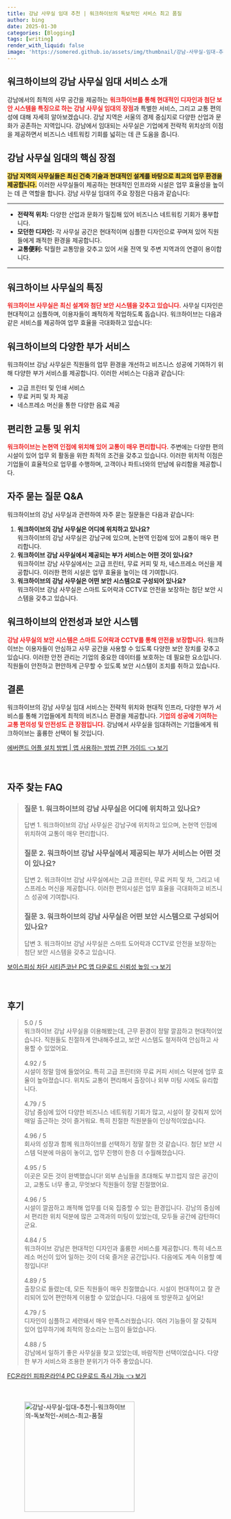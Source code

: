 ```yaml
---
title: 강남 사무실 임대 추천 | 워크하이브의 독보적인 서비스 최고 품질
author: bing
date: 2025-01-30
categories: [Blogging]
tags: [writing]
render_with_liquid: false
image: 'https://somered.github.io/assets/img/thumbnail/강남-사무실-임대-추천-|-워크하이브의-독보적인-서비스-최고-품질.webp'
---
```



<h2 id='강남사무실임대소개'>워크하이브의 강남 사무실 임대 서비스 소개</h2>

<p>강남에서의 최적의 사무 공간을 제공하는 <b><span style="color: #ee2323;">워크하이브를 통해 현대적인 디자인과 첨단 보안 시스템을 특징으로 하는 강남 사무실 임대의 장점</span></b>과 특별한 서비스, 그리고 교통 편의성에 대해 자세히 알아보겠습니다. 강남 지역은 서울의 경제 중심지로 다양한 산업과 문화가 공존하는 지역입니다. 강남에서 임대되는 사무실은 기업에게 전략적 위치상의 이점을 제공하면서 비즈니스 네트워킹 기회를 넓히는 데 큰 도움을 줍니다.</p>

<h2 id='사무실임대장점'>강남 사무실 임대의 핵심 장점</h2>

<p><b><span style="background-color: #ffe066;">강남 지역의 사무실들은 최신 건축 기술과 현대적인 설계를 바탕으로 최고의 업무 환경을 제공합니다.</span></b> 이러한 사무실들이 제공하는 현대적인 인프라와 시설은 업무 효율성을 높이는 데 큰 역할을 합니다. 강남 사무실 임대의 주요 장점은 다음과 같습니다:</p>

<hr />

<ul>
    <li><b>전략적 위치:</b> 다양한 산업과 문화가 밀집해 있어 비즈니스 네트워킹 기회가 풍부합니다.</li>
    <li><b>모던한 디자인:</b> 각 사무실 공간은 현대적이며 심플한 디자인으로 꾸며져 있어 직원들에게 쾌적한 환경을 제공합니다.</li>
    <li><b>교통便利:</b> 탁월한 교통망을 갖추고 있어 서울 전역 및 주변 지역과의 연결이 용이합니다.</li>
</ul>

<hr />

<h2 id='워크하이브특징'>워크하이브 사무실의 특징</h2>

<p><b><span style="color: #ee2323;">워크하이브 사무실은 최신 설계와 첨단 보안 시스템을 갖추고 있습니다.</span></b> 사무실 디자인은 현대적이고 심플하며, 이용자들이 쾌적하게 작업하도록 돕습니다. 워크하이브는 다음과 같은 서비스를 제공하여 업무 효율을 극대화하고 있습니다:</p>

<h2 id='부가서비스'>워크하이브의 다양한 부가 서비스</h2>

<p>워크하이브 강남 사무실은 직원들의 업무 환경을 개선하고 비즈니스 성공에 기여하기 위해 다양한 부가 서비스를 제공합니다. 이러한 서비스는 다음과 같습니다:</p>

<ul>
    <li>고급 프린터 및 인쇄 서비스</li>
    <li>무료 커피 및 차 제공</li>
    <li>네스프레소 머신을 통한 다양한 음료 제공</li>
</ul>

<h2 id='교통편의성'>편리한 교통 및 위치</h2>

<p><b><span style="color: #ee2323;">워크하이브는 논현역 인접에 위치해 있어 교통이 매우 편리합니다.</span></b> 주변에는 다양한 편의시설이 있어 업무 외 활동을 위한 최적의 조건을 갖추고 있습니다. 이러한 위치적 이점은 기업들이 효율적으로 업무를 수행하며, 고객이나 파트너와의 만남에 유리함을 제공합니다.</p>

<h2 id='자주묻는질문'>자주 묻는 질문 Q&A</h2>

<p>워크하이브의 강남 사무실과 관련하여 자주 묻는 질문들은 다음과 같습니다:</p>

<ol>
    <li><b>워크하이브의 강남 사무실은 어디에 위치하고 있나요?</b> <br>워크하이브의 강남 사무실은 강남구에 있으며, 논현역 인접에 있어 교통이 매우 편리합니다.</li>
    <li><b>워크하이브 강남 사무실에서 제공되는 부가 서비스는 어떤 것이 있나요?</b> <br>워크하이브 강남 사무실에서는 고급 프린터, 무료 커피 및 차, 네스프레소 머신을 제공합니다. 이러한 편의 시설은 업무 효율을 높이는 데 기여합니다.</li>
    <li><b>워크하이브의 강남 사무실은 어떤 보안 시스템으로 구성되어 있나요?</b> <br>워크하이브 강남 사무실은 스마트 도어락과 CCTV로 안전을 보장하는 첨단 보안 시스템을 갖추고 있습니다.</li>
</ol>

<h2 id='안전성'>워크하이브의 안전성과 보안 시스템</h2>

<p><b><span style="color: #ee2323;">강남 사무실의 보안 시스템은 스마트 도어락과 CCTV를 통해 안전을 보장합니다.</span></b> 워크하이브는 이용자들이 안심하고 사무 공간을 사용할 수 있도록 다양한 보안 장치를 갖추고 있습니다. 이러한 안전 관리는 기업의 중요한 데이터를 보호하는 데 필요한 요소입니다. 직원들이 안전하고 편안하게 근무할 수 있도록 보안 시스템이 조치를 취하고 있습니다.</p>

<h2 id='결론'>결론</h2>

<p>워크하이브의 강남 사무실 임대 서비스는 전략적 위치와 현대적 인프라, 다양한 부가 서비스를 통해 기업들에게 최적의 비즈니스 환경을 제공합니다. <b><span style="color: #ee2323;">기업의 성공에 기여하는 교통 편의성 및 안전성도 큰 장점입니다.</span></b> 강남에서 사무실을 임대하려는 기업들에게 워크하이브는 훌륭한 선택이 될 것입니다.</p>


<p><a class="click-button" title="에버랜드 어플 설치 방법 | 앱 사용하는 방법 간편 가이드" href="https://somered.github.io/posts/%EC%97%90%EB%B2%84%EB%9E%9C%EB%93%9C-%EC%96%B4%ED%94%8C-%EC%84%A4%EC%B9%98-%EB%B0%A9%EB%B2%95-%EC%95%B1-%EC%82%AC%EC%9A%A9%ED%95%98%EB%8A%94-%EB%B0%A9%EB%B2%95-%EA%B0%84%ED%8E%B8-%EA%B0%80%EC%9D%B4%EB%93%9C/" rel="dofollow">에버랜드 어플 설치 방법 | 앱 사용하는 방법 간편 가이드 👈 보기</a></p><br>
<h2 id='자주_찾는_FAQ'>자주 찾는 FAQ</h2>
<div itemscope="" itemtype="https://schema.org/FAQPage">
<blockquote>
<div itemscope="" itemprop="mainEntity" itemtype="https://schema.org/Question">
<h3 itemprop="name">질문 1. 워크하이브의 강남 사무실은 어디에 위치하고 있나요?</h3>
<div itemscope="" itemprop="acceptedAnswer" itemtype="https://schema.org/Answer">
<span itemprop="text">
<p>답변 1. 워크하이브의 강남 사무실은 강남구에 위치하고 있으며, 논현역 인접에 위치하여 교통이 매우 편리합니다.</p>
</span>
</div>
</div>
<div itemscope="" itemprop="mainEntity" itemtype="https://schema.org/Question">
<h3 itemprop="name">질문 2. 워크하이브 강남 사무실에서 제공되는 부가 서비스는 어떤 것이 있나요?</h3>
<div itemscope="" itemprop="acceptedAnswer" itemtype="https://schema.org/Answer">
<span itemprop="text">
<p>답변 2. 워크하이브 강남 사무실에서는 고급 프린터, 무료 커피 및 차, 그리고 네스프레소 머신을 제공합니다. 이러한 편의시설은 업무 효율을 극대화하고 비즈니스 성공에 기여합니다.</p>
</span>
</div>
</div>
<div itemscope="" itemprop="mainEntity" itemtype="https://schema.org/Question">
<h3 itemprop="name">질문 3. 워크하이브의 강남 사무실은 어떤 보안 시스템으로 구성되어 있나요?</h3>
<div itemscope="" itemprop="acceptedAnswer" itemtype="https://schema.org/Answer">
<span itemprop="text">
<p>답변 3. 워크하이브 강남 사무실은 스마트 도어락과 CCTV로 안전을 보장하는 첨단 보안 시스템을 갖추고 있습니다.</p>
</span>
</div>
</div>
</blockquote>
</div>
<p><a class="click-button" title="보이스피싱 차단 시티즌코난 PC 앱 다운로드 신뢰성 높임" href="https://somered.github.io/posts/%EB%B3%B4%EC%9D%B4%EC%8A%A4%ED%94%BC%EC%8B%B1-%EC%B0%A8%EB%8B%A8-%EC%8B%9C%ED%8B%B0%EC%A6%8C%EC%BD%94%EB%82%9C-PC-%EC%95%B1-%EB%8B%A4%EC%9A%B4%EB%A1%9C%EB%93%9C-%EC%8B%A0%EB%A2%B0%EC%84%B1-%EB%86%92%EC%9E%84/" rel="dofollow">보이스피싱 차단 시티즌코난 PC 앱 다운로드 신뢰성 높임 👈 보기</a></p><br>
<h2 id='후기'>후기</h2>
<div itemscope itemtype="https://schema.org/Product">
  <blockquote>
  <div itemprop="review" itemscope itemtype="https://schema.org/Review">
      <div itemprop="reviewRating" itemscope itemtype="https://schema.org/Rating"> <span itemprop="ratingValue">5.0</span> / <span itemprop="bestRating">5</span> </div>
      <span itemprop="reviewBody">워크하이브 강남 사무실을 이용해봤는데, 근무 환경이 정말 깔끔하고 현대적이었습니다. 직원들도 친절하게 안내해주셨고, 보안 시스템도 철저하여 안심하고 사용할 수 있었어요.</span>
  </div>
  <br>
  <div itemprop="review" itemscope itemtype="https://schema.org/Review">
      <div itemprop="reviewRating" itemscope itemtype="https://schema.org/Rating"> <span itemprop="ratingValue">4.92</span> / <span itemprop="bestRating">5</span> </div>
      <span itemprop="reviewBody">시설이 정말 맘에 들었어요. 특히 고급 프린터와 무료 커피 서비스 덕분에 업무 효율이 높아졌습니다. 위치도 교통이 편리해서 출장이나 외부 미팅 시에도 유리합니다.</span>
  </div>
  <br>
  <div itemprop="review" itemscope itemtype="https://schema.org/Review">
      <div itemprop="reviewRating" itemscope itemtype="https://schema.org/Rating"> <span itemprop="ratingValue">4.79</span> / <span itemprop="bestRating">5</span> </div>
      <span itemprop="reviewBody">강남 중심에 있어 다양한 비즈니스 네트워킹 기회가 많고, 시설이 잘 갖춰져 있어 매일 출근하는 것이 즐거워요. 특히 친절한 직원분들이 인상적이었습니다.</span>
  </div>
  <br>
  <div itemprop="review" itemscope itemtype="https://schema.org/Review">
      <div itemprop="reviewRating" itemscope itemtype="https://schema.org/Rating"> <span itemprop="ratingValue">4.96</span> / <span itemprop="bestRating">5</span> </div>
      <span itemprop="reviewBody">회사의 성장과 함께 워크하이브를 선택하기 정말 잘한 것 같습니다. 첨단 보안 시스템 덕분에 마음이 놓이고, 업무 진행이 한층 더 수월해졌습니다.</span>
  </div>
  <br>
  <div itemprop="review" itemscope itemtype="https://schema.org/Review">
      <div itemprop="reviewRating" itemscope itemtype="https://schema.org/Rating"> <span itemprop="ratingValue">4.95</span> / <span itemprop="bestRating">5</span> </div>
      <span itemprop="reviewBody">이곳은 모든 것이 완벽했습니다! 외부 손님들을 초대해도 부끄럽지 않은 공간이고, 교통도 너무 좋고, 무엇보다 직원들이 정말 친절했어요.</span>
  </div>
  <br>
  <div itemprop="review" itemscope itemtype="https://schema.org/Review">
      <div itemprop="reviewRating" itemscope itemtype="https://schema.org/Rating"> <span itemprop="ratingValue">4.96</span> / <span itemprop="bestRating">5</span> </div>
      <span itemprop="reviewBody">시설이 깔끔하고 쾌적해 업무를 더욱 집중할 수 있는 환경입니다. 강남의 중심에서 편리한 위치 덕분에 많은 고객과의 미팅이 있었는데, 모두들 공간에 감탄하더군요.</span>
  </div>
  <br>
  <div itemprop="review" itemscope itemtype="https://schema.org/Review">
      <div itemprop="reviewRating" itemscope itemtype="https://schema.org/Rating"> <span itemprop="ratingValue">4.84</span> / <span itemprop="bestRating">5</span> </div>
      <span itemprop="reviewBody">워크하이브 강남은 현대적인 디자인과 훌륭한 서비스를 제공합니다. 특히 네스프레소 머신이 있어 일하는 것이 더욱 즐거운 공간입니다. 다음에도 계속 이용할 예정입니다!</span>
  </div>
  <br>
  <div itemprop="review" itemscope itemtype="https://schema.org/Review">
      <div itemprop="reviewRating" itemscope itemtype="https://schema.org/Rating"> <span itemprop="ratingValue">4.89</span> / <span itemprop="bestRating">5</span> </div>
      <span itemprop="reviewBody">출장으로 들렸는데, 모든 직원들이 매우 친절했습니다. 시설이 현대적이고 잘 관리되어 있어 편안하게 이용할 수 있었습니다. 다음에 또 방문하고 싶어요!</span>
  </div>
  <br>
  <div itemprop="review" itemscope itemtype="https://schema.org/Review">
      <div itemprop="reviewRating" itemscope itemtype="https://schema.org/Rating"> <span itemprop="ratingValue">4.79</span> / <span itemprop="bestRating">5</span> </div>
      <span itemprop="reviewBody">디자인이 심플하고 세련돼서 매우 만족스러웠습니다. 여러 기능들이 잘 갖춰져 있어 업무하기에 최적의 장소라는 느낌이 들었습니다.</span>
  </div>
  <br>
  <div itemprop="review" itemscope itemtype="https://schema.org/Review">
      <div itemprop="reviewRating" itemscope itemtype="https://schema.org/Rating"> <span itemprop="ratingValue">4.88</span> / <span itemprop="bestRating">5</span> </div>
      <span itemprop="reviewBody">강남에서 일하기 좋은 사무실을 찾고 있었는데, 바람직한 선택이었습니다. 다양한 부가 서비스와 조용한 분위기가 아주 좋았습니다.</span>
  </div>
  </blockquote>
</div>
<p><a class="click-button" title="FC온라인 피파온라인4 PC 다운로드 즉시 가능" href="https://somered.github.io/posts/FC%EC%98%A8%EB%9D%BC%EC%9D%B8-%ED%94%BC%ED%8C%8C%EC%98%A8%EB%9D%BC%EC%9D%B84-PC-%EB%8B%A4%EC%9A%B4%EB%A1%9C%EB%93%9C-%EC%A6%89%EC%8B%9C-%EA%B0%80%EB%8A%A5/" rel="dofollow">FC온라인 피파온라인4 PC 다운로드 즉시 가능 👈 보기</a></p><br>
<figure class="image"><img src="https://somered.github.io/assets/img/thumbnail/강남-사무실-임대-추천-|-워크하이브의-독보적인-서비스-최고-품질.webp" alt="강남-사무실-임대-추천-|-워크하이브의-독보적인-서비스-최고-품질" width="256" height="256"></figure>